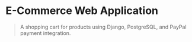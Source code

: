 # E-Commerce Web Application

> A shopping cart for products using Django, PostgreSQL, and PayPal payment integration.



